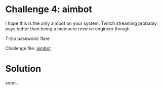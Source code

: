 # Challenge 4: aimbot

I hope this is the only aimbot on your system. Twitch streaming probably pays better than being a mediocre reverse engineer though.

7-zip password: flare

Challenge file: [aimbot](../challenge_files/4_aimbot.7z)

# Solution

soon..